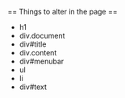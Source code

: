 == Things to alter in the page ==
* h1
* div.document
* div#title
* div.content
* div#menubar
* ul
* li
* div#text